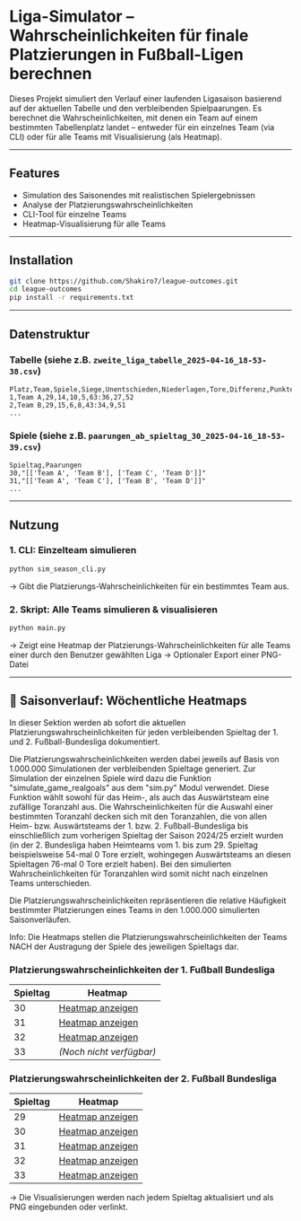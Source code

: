 # Liga-Simulator – Wahrscheinlichkeiten für finale Platzierungen in Fußball-Ligen berechnen

Dieses Projekt simuliert den Verlauf einer laufenden Ligasaison basierend auf der aktuellen Tabelle und den verbleibenden Spielpaarungen. Es berechnet die Wahrscheinlichkeiten, mit denen ein Team auf einem bestimmten Tabellenplatz landet – entweder für ein einzelnes Team (via CLI) oder für alle Teams mit Visualisierung (als Heatmap).

---

## Features

- Simulation des Saisonendes mit realistischen Spielergebnissen
- Analyse der Platzierungswahrscheinlichkeiten
- CLI-Tool für einzelne Teams
- Heatmap-Visualisierung für alle Teams

---

## Installation

```bash
git clone https://github.com/Shakiro7/league-outcomes.git
cd league-outcomes
pip install -r requirements.txt
```

---

## Datenstruktur

### Tabelle (siehe z.B. `zweite_liga_tabelle_2025-04-16_18-53-38.csv`)

```csv
Platz,Team,Spiele,Siege,Unentschieden,Niederlagen,Tore,Differenz,Punkte
1,Team A,29,14,10,5,63:36,27,52
2,Team B,29,15,6,8,43:34,9,51
...
```

### Spiele (siehe z.B. `paarungen_ab_spieltag_30_2025-04-16_18-53-39.csv`)

```csv
Spieltag,Paarungen
30,"[['Team A', 'Team B'], ['Team C', 'Team D']]"
31,"[['Team A', 'Team C'], ['Team B', 'Team D']]"
...
```

---

## Nutzung

### 1. CLI: Einzelteam simulieren

```bash
python sim_season_cli.py
```

-> Gibt die Platzierungs-Wahrscheinlichkeiten für ein bestimmtes Team aus.

### 2. Skript: Alle Teams simulieren & visualisieren

```bash
python main.py
```

-> Zeigt eine Heatmap der Platzierungs-Wahrscheinlichkeiten für alle Teams einer durch den Benutzer gewählten Liga
-> Optionaler Export einer PNG-Datei

---

## 📅 Saisonverlauf: Wöchentliche Heatmaps

In dieser Sektion werden ab sofort die aktuellen Platzierungswahrscheinlichkeiten für jeden verbleibenden Spieltag der 1. und 2. Fußball-Bundesliga dokumentiert. 

Die Platzierungswahrscheinlichkeiten werden dabei jeweils auf Basis von 1.000.000 Simulationen der verbleibenden Spieltage generiert. Zur Simulation der einzelnen Spiele wird dazu die Funktion "simulate_game_realgoals" aus dem "sim.py" Modul verwendet. Diese Funktion wählt sowohl für das Heim-, als auch das Auswärtsteam eine zufällige Toranzahl aus. Die Wahrscheinlichkeiten für die Auswahl einer bestimmten Toranzahl decken sich mit den Toranzahlen, die von allen Heim- bzw. Auswärtsteams der 1. bzw. 2. Fußball-Bundesliga bis einschließlich zum vorherigen Spieltag der Saison 2024/25 erzielt wurden (in der 2. Bundesliga haben Heimteams vom 1. bis zum 29. Spieltag beispielsweise 54-mal 0 Tore erzielt, wohingegen Auswärtsteams an diesen Spieltagen 76-mal 0 Tore erzielt haben). Bei den simulierten Wahrscheinlichkeiten für Toranzahlen wird somit nicht nach einzelnen Teams unterschieden.

Die Platzierungswahrscheinlichkeiten repräsentieren die relative Häufigkeit bestimmter Platzierungen eines Teams in den 1.000.000 simulierten Saisonverläufen.

Info: Die Heatmaps stellen die Platzierungswahrscheinlichkeiten der Teams NACH der Austragung der Spiele des jeweiligen Spieltags dar.

### Platzierungswahrscheinlichkeiten der 1. Fußball Bundesliga

| Spieltag | Heatmap |
|----------|---------|
| 30       | [Heatmap anzeigen](output/bundesliga_platzierungsprobs_nach_spieltag_30_runs_1000000.png) |
| 31       | [Heatmap anzeigen](output/bundesliga_platzierungsprobs_nach_spieltag_31_runs_1000000.png) |
| 32       | [Heatmap anzeigen](output/bundesliga_platzierungsprobs_nach_spieltag_32_runs_1000000.png) |
| 33       | *(Noch nicht verfügbar)* |

### Platzierungswahrscheinlichkeiten der 2. Fußball Bundesliga

| Spieltag | Heatmap |
|----------|---------|
| 29       | [Heatmap anzeigen](output/2-bundesliga_platzierungsprobs_nach_spieltag_29_runs_1000000.png) |
| 30       | [Heatmap anzeigen](output/2-bundesliga_platzierungsprobs_nach_spieltag_30_runs_1000000.png) |
| 31       | [Heatmap anzeigen](output/2-bundesliga_platzierungsprobs_nach_spieltag_31_runs_1000000.png) |
| 32       | [Heatmap anzeigen](output/2-bundesliga_platzierungsprobs_nach_spieltag_32_runs_1000000.png) |
| 33       | [Heatmap anzeigen](output/2-bundesliga_platzierungsprobs_nach_spieltag_33_runs_1000000.png) |

-> Die Visualisierungen werden nach jedem Spieltag aktualisiert und als PNG eingebunden oder verlinkt.
